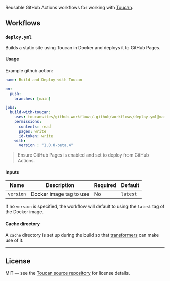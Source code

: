 Reusable GitHub Actions workflows for working with [Toucan](https://github.com/toucansites/toucan).

## Workflows

### `deploy.yml`

Builds a static site using Toucan in Docker and deploys it to GitHub Pages.

#### Usage

Example github action:

```yaml
name: Build and Deploy with Toucan

on:
  push:
    branches: [main]

jobs:
  build-with-toucan:
    uses: toucansites/github-workflows/.github/workflows/deploy.yml@main
    permissions:
      contents: read
      pages: write
      id-token: write
    with:
      version : "1.0.0-beta.4"
```

> Ensure GitHub Pages is enabled and set to deploy from GitHub Actions.

#### Inputs

| Name     | Description                                                | Required | Default  |
|----------|------------------------------------------------------------|----------|----------|
| `version` | Docker image tag to use | No       | `latest` |

If no `version` is specified, the workflow will default to using the `latest` tag of the Docker image.

#### Cache directory

A `cache` directory is set up during the build so that [transformers](https://toucansites.com/docs/rendering/transformers/) can make use of it.

---

## License

MIT — see the [Toucan source repository](https://github.com/toucansites/toucan) for license details.
